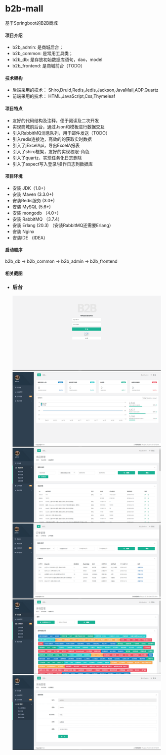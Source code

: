 # b2b-mall
基于Springboot的B2B商城

#### 项目介绍

- b2b_admin: 是商城后台；
- b2b_common: 是常用工具类；
- b2b_db: 是存放初始数据库语句，dao，model
- b2b_frontend: 是商城前台（TODO）


#### 技术架构
- 后端采用的技术：   Shiro,Druid,Redis,Jedis,Jackson,JavaMail,AOP,Quartz
- 前端采用的技术：        HTML,JavaScript,Css,Thymeleaf

#### 项目特点
- 友好的代码结构及注释，便于阅读及二次开发
- 实现商城前后台，通过Json和模板进行数据交互
- 引入RabbitMQ消息队列，用于邮件发送（TODO）
- 引入redis连接池，高效的的获取实时数据
- 引入了jExcelApi，导出ExcelA报表
- 引入了shiro框架，友好的实现权限-角色
- 引入了quartz，实现任务化日志删除
- 引入了aspect写入登录/操作日志到数据库
#### 项目环境
- 安装 JDK（1.8+）
- 安装 Maven (3.3.0+)
- 安装Redis服务 (3.0+)
- 安装 MySQL (5.6+)
- 安装 mongodb （4.0+）
- 安装 RabbitMQ （3.7.4）
- 安装 Erlang (20.3) （安装RabbitMQ还需要Erlang）
- 安装 Nginx
- 安装IDE （IDEA）
#### 启动顺序
b2b_db ->  b2b_common -> b2b_admin -> b2b_frontend 
#### 相关截图

- ### 后台

  ![image text](https://raw.githubusercontent.com/kiwi5691/b2b-mall/master/screenShot/login.png)
  ![image text](https://raw.githubusercontent.com/kiwi5691/b2b-mall/master/screenShot/bashboard.png)
  ![image text](https://raw.githubusercontent.com/kiwi5691/b2b-mall/master/screenShot/shop.png)
  ![image text](https://raw.githubusercontent.com/kiwi5691/b2b-mall/master/screenShot/order.png)
  ![image text](https://raw.githubusercontent.com/kiwi5691/b2b-mall/master/screenShot/kuaidi.png)
  ![image text](https://raw.githubusercontent.com/kiwi5691/b2b-mall/master/screenShot/person.png)


